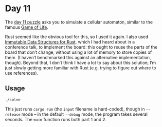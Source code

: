 # Day 11

The [day 11 puzzle][day11] asks you to simulate a cellular automaton,
similar to the famous [Game of Life][].

Rust seemed like the obvious tool for this, so I used it again.
I also used [Immutable Data Structures for Rust][im],
which I had heard about in a conference talk,
to implement the board:
this ought to reuse the parts of the board that don’t change,
without using a lot of memory to store copies of them.
(I haven’t benchmarked this against an alternative implementation, though).
Beyond that, I don’t think I have a lot to say about this solution;
I’m just slowly getting more familiar with Rust
(e.g. trying to figure out where to use references).

## Usage

```sh
./solve
```

This just runs `cargo run` (the `input` filename is hard-coded),
though in `--release` mode –
in the default `--debug` mode, the program takes several seconds.
The `main` function runs both part 1 and 2.

[day11]: https://adventofcode.com/2020/day/11
[Game of Life]: https://www.wikidata.org/wiki/Special:GoToLinkedPage/enwiki/Q244615
[im]: https://docs.rs/im/15.0.0/im/
